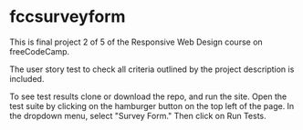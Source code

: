 # fccsurveyform

This is final project 2 of 5 of the Responsive Web Design course on freeCodeCamp.

The user story test to check all criteria outlined by the project description is included.

To see test results clone or download the repo, and run the site. Open the test suite by clicking on the hamburger button on the top left of the page. In the dropdown menu, select "Survey Form." Then click on Run Tests.
